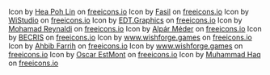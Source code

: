 
Icon by <a href="https://freeicons.io/profile/29149">Hea Poh Lin</a> on <a href="https://freeicons.io">freeicons.io</a>
Icon by <a href="https://freeicons.io/profile/722">Fasil</a> on <a href="https://freeicons.io">freeicons.io</a>
Icon by <a href="https://freeicons.io/profile/107808">WiStudio</a> on <a href="https://freeicons.io">freeicons.io</a>
Icon by <a href="https://freeicons.io/profile/8908">EDT.Graphics</a> on <a href="https://freeicons.io">freeicons.io</a>
Icon by <a href="https://freeicons.io/profile/287526">Mohamad Reynaldi</a> on <a href="https://freeicons.io">freeicons.io</a>
Icon by <a href="https://freeicons.io/profile/112739">Alpár Méder</a> on <a href="https://freeicons.io">freeicons.io</a>
Icon by <a href="https://freeicons.io/profile/3484">BECRIS</a> on <a href="https://freeicons.io">freeicons.io</a>
Icon by <a href="https://freeicons.io/profile/2257">www.wishforge.games</a> on <a href="https://freeicons.io">freeicons.io</a>
Icon by <a href="https://freeicons.io/profile/295491">Ahbib Farrih</a> on <a href="https://freeicons.io">freeicons.io</a>
Icon by <a href="https://freeicons.io/profile/2257">www.wishforge.games</a> on <a href="https://freeicons.io">freeicons.io</a>
Icon by <a href="https://freeicons.io/profile/3063">Oscar EstMont</a> on <a href="https://freeicons.io">freeicons.io</a>
Icon by <a href="https://freeicons.io/profile/823">Muhammad Haq</a> on <a href="https://freeicons.io">freeicons.io</a>
                                